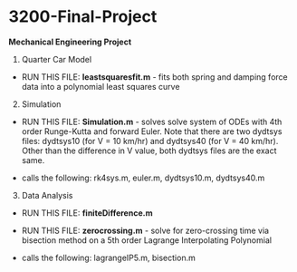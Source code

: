 # 3200-Final-Project
**Mechanical Engineering Project** </br>

1. Quarter Car Model <br/>
* RUN THIS FILE: **leastsquaresfit.m** - fits both spring and damping force data into a polynomial least squares curve </br>


2. Simulation <br/>
* RUN THIS FILE: **Simulation.m** - solves solve system of ODEs with 4th order Runge-Kutta and forward Euler. Note that there are two dydtsys files: dydtsys10 (for V = 10 km/hr) and dydtsys40 (for V = 40 km/hr). Other than the difference in V value, both dydtsys files are the exact same. </br>

* calls the following: rk4sys.m, euler.m, dydtsys10.m, dydtsys40.m

3. Data Analysis </br>
* RUN THIS FILE: **finiteDifference.m**
* RUN THIS FILE: **zerocrossing.m** - solve for zero-crossing time via bisection method on a 5th order Lagrange Interpolating Polynomial  

* calls the following: lagrangeIP5.m, bisection.m
